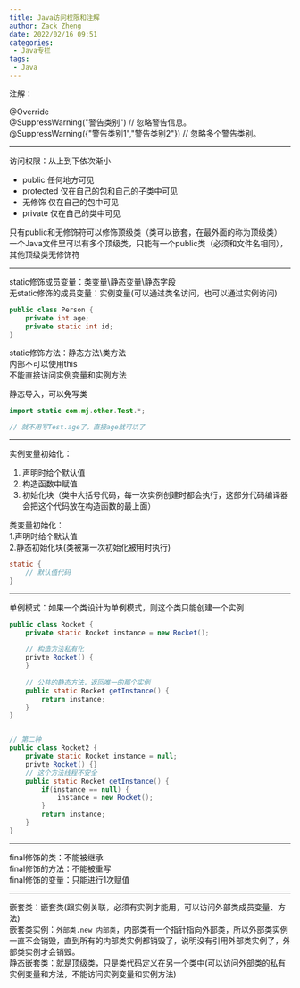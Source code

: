 ```yaml
---
title: Java访问权限和注解
author: Zack Zheng
date: 2022/02/16 09:51
categories:
 - Java专栏
tags:
 - Java
---
```


注解：  

@Override   
@SuppressWarning("警告类别")   // 忽略警告信息。  
@SuppressWarning({"警告类别1","警告类别2"})   // 忽略多个警告类别。

-------------------------------------------------

访问权限：从上到下依次渐小

+ public  任何地方可见          
+ protected   仅在自己的包和自己的子类中可见      
+ 无修饰  仅在自己的包中可见      
+ private     仅在自己的类中可见        


只有public和无修饰符可以修饰顶级类（类可以嵌套，在最外面的称为顶级类）        
一个Java文件里可以有多个顶级类，只能有一个public类（必须和文件名相同），其他顶级类无修饰符      

-------------------------------------------

static修饰成员变量：类变量\静态变量\静态字段    
无static修饰的成员变量：实例变量(可以通过类名访问，也可以通过实例访问)     

```java
public class Person {
    private int age;
    private static int id;
}
```

static修饰方法：静态方法\类方法    
内部不可以使用this    
不能直接访问实例变量和实例方法     


静态导入，可以免写类      

```java
import static com.mj.other.Test.*;

// 就不用写Test.age了，直接age就可以了
```

-----------------------------------------------

实例变量初始化：   
1. 声明时给个默认值   
2. 构造函数中赋值   
3. 初始化块（类中大括号代码，每一次实例创建时都会执行，这部分代码编译器会把这个代码放在构造函数的最上面）

类变量初始化：  
1.声明时给个默认值   
2.静态初始化块(类被第一次初始化被用时执行)   
```java
static {
    // 默认值代码
}
```

---------------------------

单例模式：如果一个类设计为单例模式，则这个类只能创建一个实例   

```java
public class Rocket {
    private static Rocket instance = new Rocket();
    
    // 构造方法私有化
    privte Rocket() {
    }
    
    // 公共的静态方法，返回唯一的那个实例
    public static Rocket getInstance() {
        return instance;
    }
}


// 第二种
public class Rocket2 {
    private static Rocket instance = null;
    privte Rocket() {}
    // 这个方法线程不安全
    public static Rocket getInstance() {
        if(instance == null) {
            instance = new Rocket();
        }
        return instance;
    }
}
```


-----------------------------------
final修饰的类：不能被继承   
final修饰的方法：不能被重写   
final修饰的变量：只能进行1次赋值    


-----------------------------------

嵌套类：嵌套类(跟实例关联，必须有实例才能用，可以访问外部类成员变量、方法)   
嵌套类实例：`外部类.new 内部类`，内部类有一个指针指向外部类，所以外部类实例一直不会销毁，直到所有的内部类实例都销毁了，说明没有引用外部类实例了，外部类实例才会销毁。          
静态嵌套类：就是顶级类，只是类代码定义在另一个类中(可以访问外部类的私有实例变量和方法，不能访问实例变量和实例方法)    





